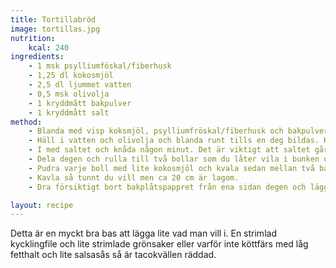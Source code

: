 ```yaml
---
title: Tortillabröd 
image: tortillas.jpg
nutrition:
    kcal: 240
ingredients:
    - 1 msk psylliumföskal/fiberhusk
    - 1,25 dl kokosmjöl
    - 2,5 dl ljummet vatten
    - 0,5 msk olivolja
    - 1 kryddmått bakpulver
    - 1 kryddmått salt
method:
    - Blanda med visp koksmjöl, psylliumfröskal/fiberhusk och bakpulver i en skål tills alla ev. klumpar i mjölet är borta.
    - Häll i vatten och olivolja och blanda runt tills en deg bildas. Knåda degen lite.
    - I med saltet och knåda någon minut. Det är viktigt att saltet går i först nu så det inte deaktiverar bakpulvret. Degen kommer vara något blöt men ändå kunna gå att knåda till en boll och skall inte fastna på fingrarna. Om den är för geggig blanda i lite fiberhusk (en halv tsk i taget) och knåda 30 sekunder. Försök att inte arbeta in för mycket husk i degen dock.
    - Dela degen och rulla till två bollar som du låter vila i bunken under lite plastfilm i 10 minuter.
    - Pudra varje boll med lite kokosmjöl och kvala sedan mellan två bakplåtspapper.
    - Kavla så tunnt du vill men ca 20 cm är lagom.
    - Dra försiktigt bort bakplåtspappret från ena sidan degen och lägg i en varm stekpanna. När degen stekt en stund kan du försiktigt dra bort den från andra sidan och vänd.

layout: recipe
---
```

Detta är en myckt bra bas att lägga lite vad man vill i. En strimlad kycklingfile och lite strimlade grönsaker eller varför inte köttfärs med låg fetthalt och lite salsasås så är tacokvällen räddad.